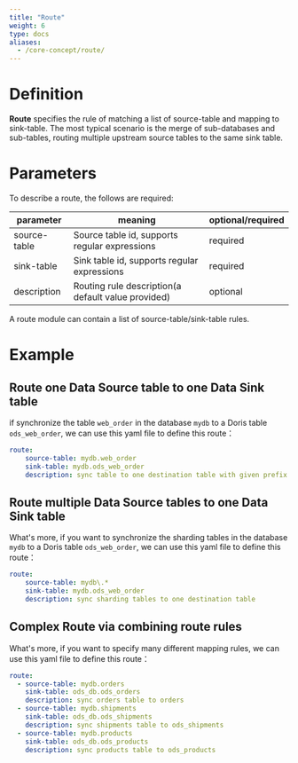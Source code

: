 ```yaml
---
title: "Route"
weight: 6
type: docs
aliases:
  - /core-concept/route/
---
```

<!--
Licensed to the Apache Software Foundation (ASF) under one
or more contributor license agreements.  See the NOTICE file
distributed with this work for additional information
regarding copyright ownership.  The ASF licenses this file
to you under the Apache License, Version 2.0 (the
"License"); you may not use this file except in compliance
with the License.  You may obtain a copy of the License at

  http://www.apache.org/licenses/LICENSE-2.0

Unless required by applicable law or agreed to in writing,
software distributed under the License is distributed on an
"AS IS" BASIS, WITHOUT WARRANTIES OR CONDITIONS OF ANY
KIND, either express or implied.  See the License for the
specific language governing permissions and limitations
under the License.
-->

# Definition
**Route** specifies the rule of matching a list of source-table and mapping to sink-table. The most typical scenario is the merge of sub-databases and sub-tables, routing multiple upstream source tables to the same sink table.

# Parameters
To describe a route, the follows are required:  

| parameter    | meaning                                            | optional/required |
|--------------|----------------------------------------------------|-------------------|
| source-table | Source table id, supports regular expressions      | required          |
| sink-table   | Sink table id, supports regular expressions        | required          |
| description  | Routing rule description(a default value provided) | optional          |

A route module can contain a list of source-table/sink-table rules.

# Example
## Route one Data Source table to one Data Sink table
if synchronize the table `web_order` in the database `mydb` to a Doris table `ods_web_order`, we can use this yaml file to define this route：

```yaml
route:
    source-table: mydb.web_order
    sink-table: mydb.ods_web_order
    description: sync table to one destination table with given prefix ods_
```

## Route multiple Data Source tables to one Data Sink table
What's more, if you want to synchronize the sharding tables in the database `mydb` to a Doris table `ods_web_order`, we can use this yaml file to define this route：
```yaml
route:
    source-table: mydb\.*
    sink-table: mydb.ods_web_order
    description: sync sharding tables to one destination table
```

## Complex Route via combining route rules
What's more, if you want to specify many different mapping rules, we can use this yaml file to define this route：
```yaml
route:
  - source-table: mydb.orders
    sink-table: ods_db.ods_orders
    description: sync orders table to orders
  - source-table: mydb.shipments
    sink-table: ods_db.ods_shipments
    description: sync shipments table to ods_shipments
  - source-table: mydb.products
    sink-table: ods_db.ods_products
    description: sync products table to ods_products
```